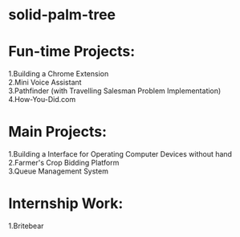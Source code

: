# solid-palm-tree

# Fun-time Projects:
1.Building a Chrome Extension  \
2.Mini Voice Assistant  \
3.Pathfinder (with Travelling Salesman Problem Implementation)  \
4.How-You-Did.com  

# Main Projects:
1.Building a Interface for Operating Computer Devices without hand  \
2.Farmer's Crop Bidding Platform  \
3.Queue Management System 

# Internship Work:  
1.Britebear  
